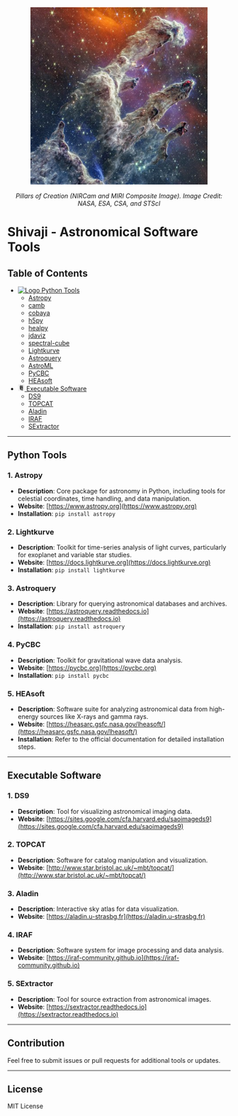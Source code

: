 <div align="center"><img src="./assets/img/jwst_pillar_ofcreation.jpg" width="400" height="400"></div>
<p align="center"><em>Pillars of Creation (NIRCam and MIRI Composite Image). Image Credit: NASA, ESA, CSA, and STScI</em></p>

# Shivaji - Astronomical Software Tools
## Table of Contents
- [<img src="./assets/img/pythonlogo.ico" alt="Logo" width="15" height="15"> Python Tools](#python-tools)
    - [Astropy](#astropy)
    - [camb](#camb)
    - [cobaya](#cobaya)
    - [h5py](#h5py)
    - [healpy](#healpy)
    - [jdaviz](#jdaviz)
    - [spectral-cube](#spectral-cube)
    - [Lightkurve](#lightkurve)
    - [Astroquery](#astroquery)
    - [AstroML](#AstroMl)
    - [PyCBC](#pycbc)
    - [HEAsoft](#heasoft)
- [<img src="./assets/img/executable_icon.png" alt="Logo" width="15" height="15"> Executable Software](#executable-software)
   - [DS9](#ds9)
   - [TOPCAT](#topcat)
   - [Aladin](#aladin)
   - [IRAF](#iraf)
   - [SExtractor](#sextractor)

---

## Python Tools

### 1. Astropy
- **Description**: Core package for astronomy in Python, including tools for celestial coordinates, time handling, and data manipulation.
- **Website**: [https://www.astropy.org](https://www.astropy.org)
- **Installation**: `pip install astropy`

### 2. Lightkurve
- **Description**: Toolkit for time-series analysis of light curves, particularly for exoplanet and variable star studies.
- **Website**: [https://docs.lightkurve.org](https://docs.lightkurve.org)
- **Installation**: `pip install lightkurve`

### 3. Astroquery
- **Description**: Library for querying astronomical databases and archives.
- **Website**: [https://astroquery.readthedocs.io](https://astroquery.readthedocs.io)
- **Installation**: `pip install astroquery`

### 4. PyCBC
- **Description**: Toolkit for gravitational wave data analysis.
- **Website**: [https://pycbc.org](https://pycbc.org)
- **Installation**: `pip install pycbc`

### 5. HEAsoft
- **Description**: Software suite for analyzing astronomical data from high-energy sources like X-rays and gamma rays.
- **Website**: [https://heasarc.gsfc.nasa.gov/lheasoft/](https://heasarc.gsfc.nasa.gov/lheasoft/)
- **Installation**: Refer to the official documentation for detailed installation steps.

---

## Executable Software

### 1. DS9
- **Description**: Tool for visualizing astronomical imaging data.
- **Website**: [https://sites.google.com/cfa.harvard.edu/saoimageds9](https://sites.google.com/cfa.harvard.edu/saoimageds9)

### 2. TOPCAT
- **Description**: Software for catalog manipulation and visualization.
- **Website**: [http://www.star.bristol.ac.uk/~mbt/topcat/](http://www.star.bristol.ac.uk/~mbt/topcat/)

### 3. Aladin
- **Description**: Interactive sky atlas for data visualization.
- **Website**: [https://aladin.u-strasbg.fr](https://aladin.u-strasbg.fr)

### 4. IRAF
- **Description**: Software system for image processing and data analysis.
- **Website**: [https://iraf-community.github.io](https://iraf-community.github.io)

### 5. SExtractor
- **Description**: Tool for source extraction from astronomical images.
- **Website**: [https://sextractor.readthedocs.io](https://sextractor.readthedocs.io)

---

## Contribution
Feel free to submit issues or pull requests for additional tools or updates.

---

## License
MIT License

